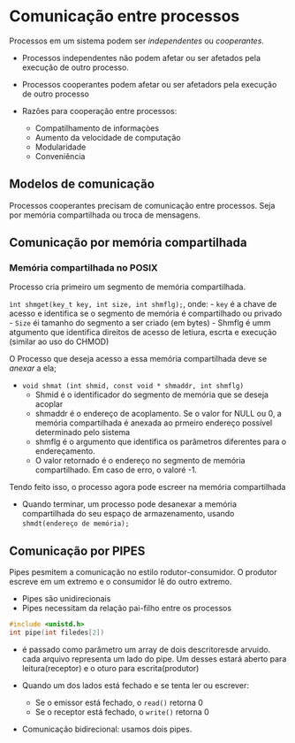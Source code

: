 # Comunicação entre processos

Processos em um sistema podem ser *independentes* ou *cooperantes*.

- Processos independentes não podem afetar ou ser afetados pela execução de outro processo.
- Processos cooperantes podem afetar ou ser afetadors pela execução de outro processo

- Razões para cooperação entre processos:
    - Compatilhamento de informaçòes
    - Aumento da velocidade de computação
    - Modularidade
    - Conveniência

## Modelos de comunicação

Processos cooperantes precisam de comunicação entre processos. Seja por memória compartilhada ou troca de mensagens.

## Comunicação por memória compartilhada

### Memória compartilhada no POSIX

Processo cria primeiro um segmento de memória compartilhada.

`ìnt shmget(key_t key, int size, int shmflg);`, onde:
    - `key` é a chave de acesso e identifica se o segmento de memória é compartilhado ou privado
    - `Size` éi tamanho do segmento a ser criado (em bytes)
    - Shmflg é umm atgumento que identifica direitos de acesso de letiura, escrta e execução (similar ao uso do CHMOD)

O Processo que deseja acesso a essa memória compartilhada deve se *anexar* a ela;

- `void shmat (int shmid, const void * shmaddr, int shmflg)`
    - Shmid é o identificador do segmento de memória que se deseja acoplar
    - shmaddr é o endereço de acoplamento. Se o valor for NULL ou 0, a memória compartilhada é anexada ao prmeiro endereço possível determinado pelo sistema
    - shmflg é o argumento que identifica os parâmetros diferentes para o endereçamento.
    - O valor retornado é o endereço no segmento de memória compartilhado. Em caso de erro, o valoré -1. 

Tendo feito isso, o processo agora pode escreer na memória compartilhada

- Quando terminar, um processo pode desanexar a memória compartilhada do seu espaço de armazenamento, usando `shmdt(endereço de memória);`

## Comunicação por PIPES

Pipes pesmitem a comunicação no estilo rodutor-consumidor. O produtor escreve em um extremo e o consumidor lê do outro extremo.

- Pipes são unidirecionais
- Pipes necessitam da relação pai-filho entre os processos

````c
#include <unistd.h>
int pipe(int filedes[2])
````

- é passado como parâmetro um array de dois descritoresde arvuido. cada arquivo representa um lado do pipe. Um desses estará aberto para leitura(receptor) e o oturo para escrita(produtor)

- Quando um dos lados está fechado e se tenta ler ou escrever: 
    - Se o emissor está fechado, o `read()` retorna 0
    - Se o receptor está fechado, o `write()` retorna 0

- Comunicação bidirecional: usamos dois pipes.

